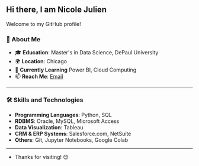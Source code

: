 ## Hi there, I am Nicole Julien


Welcome to my GitHub profile! 

### 🌟 About Me
- 🎓 **Education**: Master's in Data Science, DePaul University
- 🌍 **Location**: Chicago
- 🌱 **Currently Learning** Power BI, Cloud Computing
- 📫 **Reach Me**: [Email](mailto:julienpnicole@gmail.com)

---

### 🛠️ Skills and Technologies
- **Programming Languages**: Python, SQL
- **RDBMS**: Oracle, MySQL, Microsoft Access
- **Data Visualization**: Tableau
- **CRM & ERP Systems**: Salesforce.com, NetSuite
- **Others**: Git, Jupyter Notebooks, Google Colab

---
- Thanks for visiting! 😊


